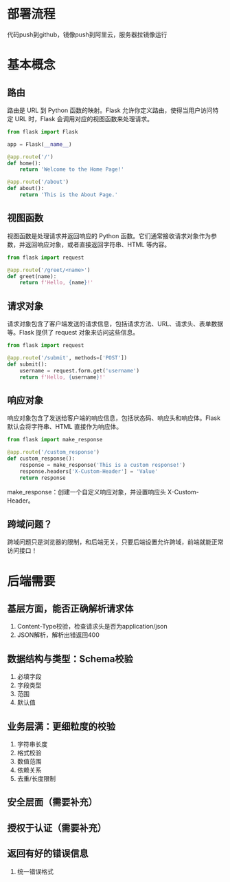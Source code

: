 # 部署流程
代码push到github，镜像push到阿里云，服务器拉镜像运行
# 基本概念
## 路由
路由是 URL 到 Python 函数的映射。Flask 允许你定义路由，使得当用户访问特定 URL 时，Flask 会调用对应的视图函数来处理请求。
```py
from flask import Flask

app = Flask(__name__)

@app.route('/')
def home():
    return 'Welcome to the Home Page!'

@app.route('/about')
def about():
    return 'This is the About Page.'
```
## 视图函数
视图函数是处理请求并返回响应的 Python 函数。它们通常接收请求对象作为参数，并返回响应对象，或者直接返回字符串、HTML 等内容。
```py
from flask import request

@app.route('/greet/<name>')
def greet(name):
    return f'Hello, {name}!'
```
## 请求对象
请求对象包含了客户端发送的请求信息，包括请求方法、URL、请求头、表单数据等。Flask 提供了 request 对象来访问这些信息。
```py
from flask import request

@app.route('/submit', methods=['POST'])
def submit():
    username = request.form.get('username')
    return f'Hello, {username}!'
```
## 响应对象
响应对象包含了发送给客户端的响应信息，包括状态码、响应头和响应体。Flask 默认会将字符串、HTML 直接作为响应体。
```py
from flask import make_response

@app.route('/custom_response')
def custom_response():
    response = make_response('This is a custom response!')
    response.headers['X-Custom-Header'] = 'Value'
    return response
```
make_response：创建一个自定义响应对象，并设置响应头 X-Custom-Header。

## 跨域问题？
跨域问题只是浏览器的限制，和后端无关，只要后端设置允许跨域，前端就能正常访问接口！

# 后端需要
## 基层方面，能否正确解析请求体
1. Content-Type校验，检查请求头是否为application/json
2. JSON解析，解析出错返回400
## 数据结构与类型：Schema校验
1. 必填字段
2. 字段类型
3. 范围
4. 默认值
## 业务层满：更细粒度的校验
1. 字符串长度
2. 格式校验
3. 数值范围
4. 依赖关系
5. 去重/长度限制
## 安全层面（需要补充）
## 授权于认证（需要补充）
## 返回有好的错误信息
1. 统一错误格式